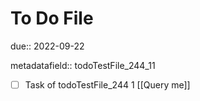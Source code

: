 # To Do File

due:: 2022-09-22

metadatafield:: todoTestFile_244_11

- [ ] Task of todoTestFile_244 1 [[Query me]]
